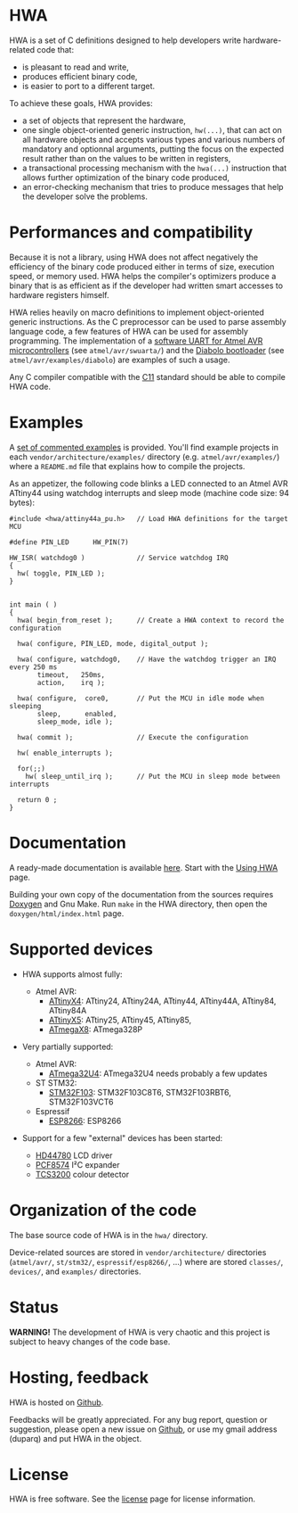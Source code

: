 
HWA
===

HWA is a set of C definitions designed to help developers write hardware-related
code that:

 * is pleasant to read and write,
 * produces efficient binary code,
 * is easier to port to a different target.

To achieve these goals, HWA provides:

 * a set of objects that represent the hardware,
 * one single object-oriented generic instruction, `hw(...)`, that can act on
   all hardware objects and accepts various types and various numbers of
   mandatory and optionnal arguments, putting the focus on the expected result
   rather than on the values to be written in registers,
 * a transactional processing mechanism with the `hwa(...)` instruction that
   allows further optimization of the binary code produced,
 * an error-checking mechanism that tries to produce messages that help the
   developer solve the problems.


Performances and compatibility
==============================

Because it is not a library, using HWA does not affect negatively the efficiency
of the binary code produced either in terms of size, execution speed, or memory
used. HWA helps the compiler's optimizers produce a binary that is as efficient
as if the developer had written smart accesses to hardware registers himself.

HWA relies heavily on macro definitions to implement object-oriented generic
instructions. As the C preprocessor can be used to parse assembly language code,
a few features of HWA can be used for assembly programming. The implementation
of a [software UART for Atmel AVR microcontrollers](atmelavr_swuarta.html) (see
`atmel/avr/swuarta/`) and the [Diabolo bootloader](atmelavr_diabolo.html) (see
`atmel/avr/examples/diabolo`) are examples of such a usage.

Any C compiler compatible with the
[C11](https://en.wikipedia.org/wiki/C11_%28C_standard_revision%29) standard
should be able to compile HWA code.


Examples
========

A [set of commented examples](http://duparq.free.fr/hwa/examples.html) is
provided. You'll find example projects in each `vendor/architecture/examples/`
directory (e.g. `atmel/avr/examples/`) where a `README.md` file that explains
how to compile the projects.

As an appetizer, the following code blinks a LED connected to an Atmel AVR ATtiny44 using
watchdog interrupts and sleep mode (machine code size: 94 bytes):

    #include <hwa/attiny44a_pu.h>   // Load HWA definitions for the target MCU

    #define PIN_LED      HW_PIN(7)

    HW_ISR( watchdog0 )             // Service watchdog IRQ
    {
      hw( toggle, PIN_LED );
    }


    int main ( )
    {
      hwa( begin_from_reset );      // Create a HWA context to record the configuration

      hwa( configure, PIN_LED, mode, digital_output );

      hwa( configure, watchdog0,    // Have the watchdog trigger an IRQ every 250 ms
           timeout,   250ms,
           action,    irq );

      hwa( configure,  core0,       // Put the MCU in idle mode when sleeping
           sleep,      enabled,
           sleep_mode, idle );

      hwa( commit );                // Execute the configuration

      hw( enable_interrupts );

      for(;;)
        hw( sleep_until_irq );      // Put the MCU in sleep mode between interrupts

      return 0 ;
    }


Documentation
=============

A ready-made documentation is available
[here](http://duparq.free.fr/hwa/index.html). Start with the [Using
HWA](http://duparq.free.fr/hwa/using.html) page.

Building your own copy of the documentation from the sources requires
[Doxygen](http://www.stack.nl/~dimitri/doxygen/) and Gnu Make. Run `make` in the
HWA directory, then open the `doxygen/html/index.html` page.


Supported devices
=================

 * HWA supports almost fully:
   * Atmel AVR:
     * [ATtinyX4](http://duparq.free.fr/hwa/attinyx4.html): ATtiny24, ATtiny24A, ATtiny44, ATtiny44A, ATtiny84, ATtiny84A
     * [ATtinyX5](http://duparq.free.fr/hwa/attinyx5.html): ATtiny25, ATtiny45, ATtiny85,
     * [ATmegaX8](http://duparq.free.fr/hwa/atmegax8.html): ATmega328P

 * Very partially supported:
   * Atmel AVR:
     * [ATmega32U4](http://duparq.free.fr/hwa/atmegaxu4.html): ATmega32U4 needs probably a few updates
   * ST STM32:
     * [STM32F103](http://duparq.free.fr/hwa/stm32f103.html): STM32F103C8T6, STM32F103RBT6, STM32F103VCT6
   * Espressif
     * [ESP8266](http://duparq.free.fr/hwa/esp8266.html): ESP8266

 * Support for a few "external" devices has been started:
   * [HD44780](http://duparq.free.fr/hwa/hd44780.html) LCD driver
   * [PCF8574](http://duparq.free.fr/hwa/pcf8574.html) I²C expander
   * [TCS3200](http://duparq.free.fr/hwa/tcs3200.html) colour detector


Organization of the code
========================

The base source code of HWA is in the `hwa/` directory.

Device-related sources are stored in `vendor/architecture/` directories
(`atmel/avr/`, `st/stm32/`, `espressif/esp8266/`, ...) where are stored
`classes/`, `devices/`, and `examples/` directories.


Status
======

__WARNING!__ The development of HWA is very chaotic and this project is subject
to heavy changes of the code base.


Hosting, feedback
=================

HWA is hosted on [Github](http://github.com/duparq/hwa).

Feedbacks will be greatly appreciated. For any bug report, question or
suggestion, please open a new issue on [Github](http://github.com/duparq/hwa),
or use my gmail address (duparq) and put HWA in the object.


License
=======

HWA is free software. See the [license](http://duparq.free.fr/hwa/license.html) page for license information.
